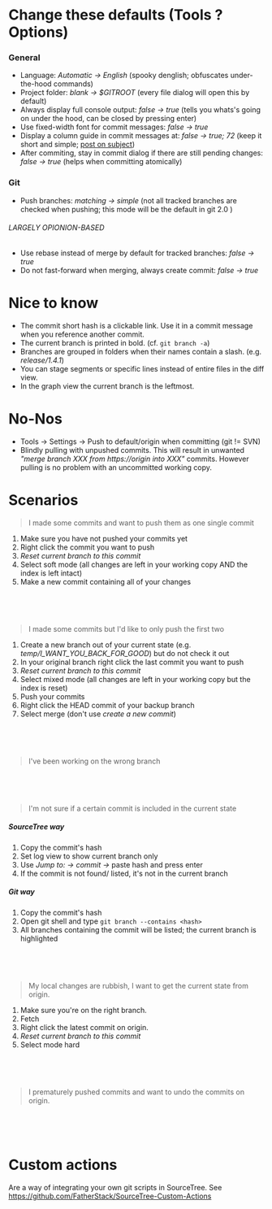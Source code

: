 # Change these defaults (Tools ? Options)

### General

- Language: *Automatic &rarr; English* (spooky denglish; obfuscates under-the-hood commands)
- Project folder: *blank &rarr; $GITROOT* (every file dialog will open this by default)
- Always display full console output: *false &rarr; true*	(tells you whats's going on under the hood, can be closed by pressing enter)
- Use fixed-width font for commit messages: *false &rarr; true*
- Display a column guide in commit messages at: *false &rarr; true; 72* (keep it short and simple; [post on subject](http://tbaggery.com/2008/04/19/a-note-about-git-commit-messages.html))
- After commiting, stay in commit dialog if there are still pending changes: *false &rarr; true* (helps when committing atomically)


### Git
- Push branches: *matching &rarr; simple* (not all tracked branches are checked when pushing; this mode will be the default in git 2.0 )

###### LARGELY OPIONION-BASED
- Use rebase instead of merge by default for tracked branches: *false &rarr; true*
- Do not fast-forward when merging, always create commit: *false &rarr; true*



# Nice to know
- The commit short hash is a clickable link. Use it in a commit message when you reference another commit.
- The current branch is printed in bold. (cf. `git branch -a`)
- Branches are grouped in folders when their names contain a slash. (e.g. *release/1.4.1*)
- You can stage segments or specific lines instead of entire files in the diff view.
- In the graph view the current branch is the leftmost.



# No-Nos
- Tools &rarr; Settings &rarr; Push to default/origin when committing (git != SVN)
- Blindly pulling with unpushed commits. This will result in unwanted *"merge branch XXX from https://origin into XXX"* commits.
However pulling is no problem with an uncommitted working copy.



# Scenarios

> I made some commits and want to push them as one single commit

1. Make sure you have not pushed your commits yet
2. Right click the commit you want to push
3. *Reset current branch to this commit*
4. Select soft mode (all changes are left in your working copy AND the index is left intact)
5. Make a new commit containing all of your changes

&nbsp;

&nbsp;


> I made some commits but I'd like to only push the first two

1. Create a new branch out of your current state (e.g. *temp/I_WANT_YOU_BACK_FOR_GOOD*) but do not check it out
2. In your original branch right click the last commit you want to push
3. *Reset current branch to this commit*
4. Select mixed mode (all changes are left in your working copy but the index is reset)
5. Push your commits
6. Right click the HEAD commit of your backup branch
7. Select merge (don't use *create a new commit*)

&nbsp;

&nbsp;


> I've been working on the wrong branch



&nbsp;

&nbsp;


> I'm not sure if a certain commit is included in the current state


##### SourceTree way
1. Copy the commit's hash
2. Set log view to show current branch only
3. Use *Jump to: &rarr; commit &rarr;* paste hash and press enter
4. If the commit is not found/ listed, it's not in the current branch

##### Git way
1. Copy the commit's hash
2. Open git shell and type `git branch --contains <hash>`
3. All branches containing the commit will be listed; the current branch is highlighted

&nbsp;

&nbsp;


> My local changes are rubbish, I want to get the current state from origin.

1. Make sure you're on the right branch.
2. Fetch
3. Right click the latest commit on origin.
4. *Reset current branch to this commit*
5. Select mode hard

&nbsp;

&nbsp;


> I prematurely pushed commits and want to undo the commits on origin.



&nbsp;

&nbsp;



# Custom actions
Are a way of integrating your own git scripts in SourceTree. See https://github.com/FatherStack/SourceTree-Custom-Actions
